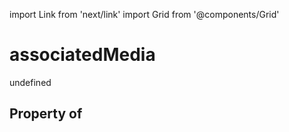 import Link from 'next/link'
import Grid from '@components/Grid'

# associatedMedia

undefined

## Property of



